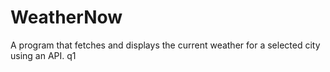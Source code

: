 # WeatherNow
A program that fetches and displays the current weather for a selected city using an API.
q1